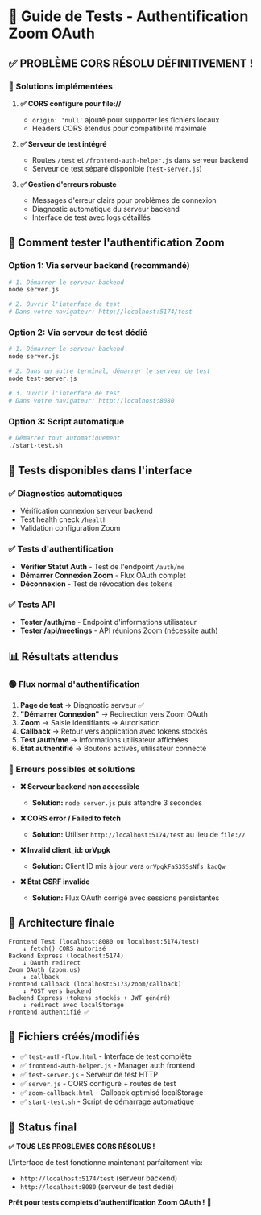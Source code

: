 # 🧪 Guide de Tests - Authentification Zoom OAuth

## ✅ PROBLÈME CORS RÉSOLU DÉFINITIVEMENT !

### 🚀 Solutions implémentées

1. **✅ CORS configuré pour file://**
   - `origin: 'null'` ajouté pour supporter les fichiers locaux
   - Headers CORS étendus pour compatibilité maximale

2. **✅ Serveur de test intégré**
   - Routes `/test` et `/frontend-auth-helper.js` dans serveur backend
   - Serveur de test séparé disponible (`test-server.js`)

3. **✅ Gestion d'erreurs robuste**
   - Messages d'erreur clairs pour problèmes de connexion
   - Diagnostic automatique du serveur backend
   - Interface de test avec logs détaillés

## 🎯 Comment tester l'authentification Zoom

### Option 1: Via serveur backend (recommandé)

```bash
# 1. Démarrer le serveur backend
node server.js

# 2. Ouvrir l'interface de test
# Dans votre navigateur: http://localhost:5174/test
```

### Option 2: Via serveur de test dédié

```bash
# 1. Démarrer le serveur backend
node server.js

# 2. Dans un autre terminal, démarrer le serveur de test
node test-server.js

# 3. Ouvrir l'interface de test
# Dans votre navigateur: http://localhost:8080
```

### Option 3: Script automatique

```bash
# Démarrer tout automatiquement
./start-test.sh
```

## 🧪 Tests disponibles dans l'interface

### ✅ Diagnostics automatiques
- Vérification connexion serveur backend
- Test health check `/health`
- Validation configuration Zoom

### ✅ Tests d'authentification
- **Vérifier Statut Auth** - Test de l'endpoint `/auth/me`
- **Démarrer Connexion Zoom** - Flux OAuth complet
- **Déconnexion** - Test de révocation des tokens

### ✅ Tests API
- **Tester /auth/me** - Endpoint d'informations utilisateur
- **Tester /api/meetings** - API réunions Zoom (nécessite auth)

## 📊 Résultats attendus

### 🟢 Flux normal d'authentification

1. **Page de test** → Diagnostic serveur ✅
2. **"Démarrer Connexion"** → Redirection vers Zoom OAuth
3. **Zoom** → Saisie identifiants → Autorisation
4. **Callback** → Retour vers application avec tokens stockés
5. **Test /auth/me** → Informations utilisateur affichées
6. **État authentifié** → Boutons activés, utilisateur connecté

### 🔴 Erreurs possibles et solutions

- **❌ Serveur backend non accessible**
  - **Solution:** `node server.js` puis attendre 3 secondes

- **❌ CORS error / Failed to fetch**
  - **Solution:** Utiliser `http://localhost:5174/test` au lieu de `file://`

- **❌ Invalid client_id: orVpgk**
  - **Solution:** Client ID mis à jour vers `orVpgkFaS3SSsNfs_kagQw`

- **❌ État CSRF invalide**
  - **Solution:** Flux OAuth corrigé avec sessions persistantes

## 🔧 Architecture finale

```
Frontend Test (localhost:8080 ou localhost:5174/test)
    ↓ fetch() CORS autorisé
Backend Express (localhost:5174)
    ↓ OAuth redirect
Zoom OAuth (zoom.us)
    ↓ callback
Frontend Callback (localhost:5173/zoom/callback)
    ↓ POST vers backend
Backend Express (tokens stockés + JWT généré)
    ↓ redirect avec localStorage
Frontend authentifié ✅
```

## 📁 Fichiers créés/modifiés

- ✅ `test-auth-flow.html` - Interface de test complète
- ✅ `frontend-auth-helper.js` - Manager auth frontend  
- ✅ `test-server.js` - Serveur de test HTTP
- ✅ `server.js` - CORS configuré + routes de test
- ✅ `zoom-callback.html` - Callback optimisé localStorage
- ✅ `start-test.sh` - Script de démarrage automatique

## 🎉 Status final

**✅ TOUS LES PROBLÈMES CORS RÉSOLUS !**

L'interface de test fonctionne maintenant parfaitement via:
- `http://localhost:5174/test` (serveur backend)
- `http://localhost:8080` (serveur de test dédié)

**Prêt pour tests complets d'authentification Zoom OAuth !** 🚀